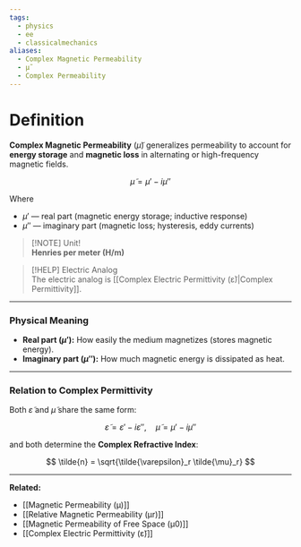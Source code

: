 ```yaml
---
tags:
  - physics
  - ee
  - classicalmechanics
aliases:
  - Complex Magnetic Permeability
  - μ̃
  - Complex Permeability
---
```

# Definition
**Complex Magnetic Permeability** ($\tilde{\mu}$) generalizes permeability to account for **energy storage** and **magnetic loss** in alternating or high-frequency magnetic fields.

$$
\tilde{\mu} = \mu' - i\mu''
$$

Where  
- $\mu'$ — real part (magnetic energy storage; inductive response)  
- $\mu''$ — imaginary part (magnetic loss; hysteresis, eddy currents)

> [!NOTE] Unit!  
> **Henries per meter (H/m)**

> [!HELP] Electric Analog  
> The electric analog is [[Complex Electric Permittivity (ε̃)|Complex Permittivity]].

---

### Physical Meaning
- **Real part ($\mu'$):** How easily the medium magnetizes (stores magnetic energy).  
- **Imaginary part ($\mu''$):** How much magnetic energy is dissipated as heat.

---

### Relation to Complex Permittivity
Both $\tilde{\varepsilon}$ and $\tilde{\mu}$ share the same form:

$$
\tilde{\varepsilon} = \varepsilon' - i\varepsilon'', \quad \tilde{\mu} = \mu' - i\mu''
$$

and both determine the **Complex Refractive Index**:

$$
\tilde{n} = \sqrt{\tilde{\varepsilon}_r \tilde{\mu}_r}
$$

---

**Related:**  
- [[Magnetic Permeability (μ)]]  
- [[Relative Magnetic Permeability (μr)]]  
- [[Magnetic Permeability of Free Space (μ0)]]  
- [[Complex Electric Permittivity (ε̃)]]
